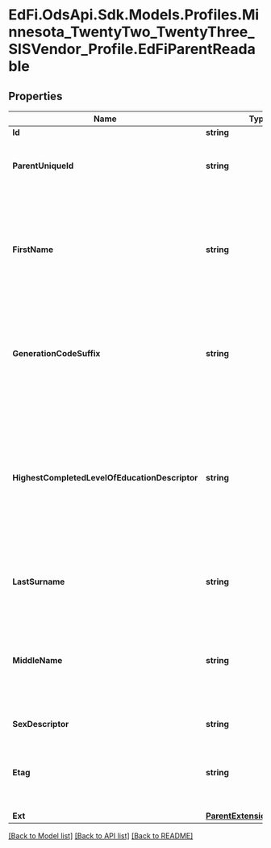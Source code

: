 # EdFi.OdsApi.Sdk.Models.Profiles.Minnesota_TwentyTwo_TwentyThree_SISVendor_Profile.EdFiParentReadable
## Properties

Name | Type | Description | Notes
------------ | ------------- | ------------- | -------------
**Id** | **string** |  | [optional] 
**ParentUniqueId** | **string** | A unique alphanumeric code assigned to a parent. | 
**FirstName** | **string** | A name given to an individual at birth, baptism, or during another naming ceremony, or through legal change. | 
**GenerationCodeSuffix** | **string** | An appendage, if any, used to denote an individual&#39;s generation in his family (e.g., Jr., Sr., III). | [optional] 
**HighestCompletedLevelOfEducationDescriptor** | **string** | The extent of formal instruction an individual has received (e.g., the highest grade in school completed or its equivalent or the highest degree received). | [optional] 
**LastSurname** | **string** | The name borne in common by members of a family. | 
**MiddleName** | **string** | A secondary name given to an individual at birth, baptism, or during another naming ceremony. | [optional] 
**SexDescriptor** | **string** | A person&#39;s gender. | [optional] 
**Etag** | **string** | A unique system-generated value that identifies the version of the resource. | [optional] 
**Ext** | [**ParentExtensionsReadable**](ParentExtensionsReadable.md) |  | [optional] 

[[Back to Model list]](../README.md#documentation-for-models) [[Back to API list]](../README.md#documentation-for-api-endpoints) [[Back to README]](../README.md)

